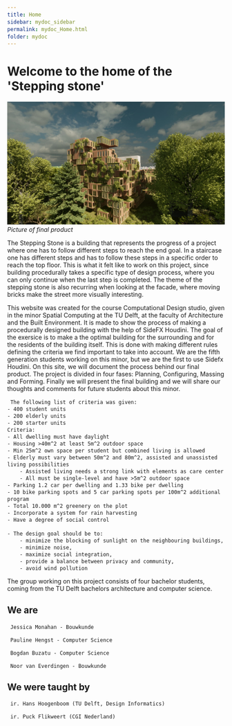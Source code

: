 ```yaml
---
title: Home
sidebar: mydoc_sidebar
permalink: mydoc_Home.html
folder: mydoc
---
```


# Welcome to the home of the 'Stepping stone' 

![intropic](../images/image10.jpg) 
*Picture of final product*

The Stepping Stone is a building that represents the progress of a project where one has to follow different steps to reach the end goal. In a staircase one has different steps and has to follow these steps in a specific order to reach the top floor. This is what it felt like to work on this project, since building procedurally takes a specific type of design process, where you can only continue when the last step is completed. The theme of the stepping stone is also recurring when looking at the facade, where moving bricks make the street more visually interesting. 

This website was created for the course Computational Design studio, given in the minor Spatial Computing at the TU Delft, at the faculty of Architecture and the Built Environment. It is made to show the process of making a procedurally designed building with the help of SideFX Houdini. The goal of the exersice is to make a the optimal building for the surrounding and for the residents of the building itself. This is done with making different rules defining the criteria we find important to take into account. We are the fifth generation students working on this minor, but we are the first to use Sidefx Houdini. On this site, we will document the process behind our final product. The project is divided in four fases: Planning, Configuring, Massing and Forming. Finally we will present the final building and we will share our thoughts and comments for future students about this minor.

<pre><code> The following list of criteria was given:
- 400 student units
- 200 elderly units
- 200 starter units
Criteria:
- All dwelling must have daylight
- Housing >40m^2 at least 5m^2 outdoor space
- Min 25m^2 own space per student but combined living is allowed
- Elderly must vary between 50m^2 and 80m^2, assisted and unassisted living possibilities
    - Assisted living needs a strong link with elements as care center
    - All must be single-level and have >5m^2 outdoor space
- Parking 1.2 car per dwelling and 1.33 bike per dwelling
- 10 bike parking spots and 5 car parking spots per 100m^2 additional program
- Total 10.000 m^2 greenery on the plot
- Incorporate a system for rain harvesting
- Have a degree of social control

- The design goal should be to:
    - minimize the blocking of sunlight on the neighbouring buildings,
    - minimize noise,
    - maximize social integration,
    - provide a balance between privacy and community,
    - avoid wind pollution </code></pre>

The group working on this project consists of four bachelor students, coming from the TU Delft bachelors architecture and computer science.

## We are
<pre><code> Jessica Monahan - Bouwkunde </code></pre>
<pre><code> Pauline Hengst - Computer Science </code></pre>
<pre><code> Bogdan Buzatu - Computer Science </code></pre>
<pre><code> Noor van Everdingen - Bouwkunde </code></pre>

## We were taught by
<pre><code> ir. Hans Hoogenboom (TU Delft, Design Informatics) </code></pre>
<pre><code> ir. Puck Flikweert (CGI Nederland) </code></pre>


